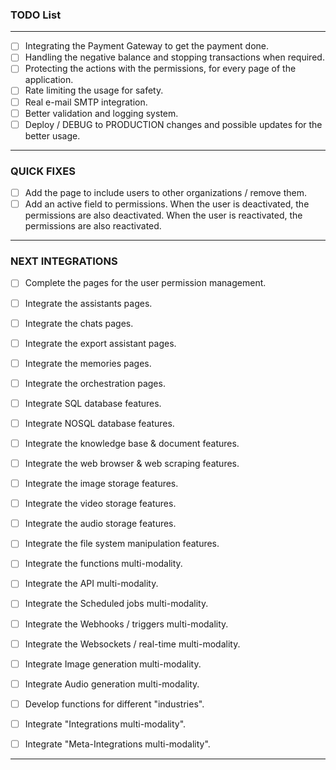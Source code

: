 
### TODO List

---

- [ ] Integrating the Payment Gateway to get the payment done.
- [ ] Handling the negative balance and stopping transactions when required.
- [ ] Protecting the actions with the permissions, for every page of the application.
- [ ] Rate limiting the usage for safety.
- [ ] Real e-mail SMTP integration.
- [ ] Better validation and logging system.
- [ ] Deploy / DEBUG to PRODUCTION changes and possible updates for the better usage.

---

### QUICK FIXES

- [ ] Add the page to include users to other organizations / remove them.
- [ ] Add an active field to permissions. When the user is deactivated, the permissions are also deactivated. When the user is reactivated, the permissions are also reactivated.

---

### NEXT INTEGRATIONS

- [ ] Complete the pages for the user permission management.
- [ ] Integrate the assistants pages.
- [ ] Integrate the chats pages.
- [ ] Integrate the export assistant pages.
- [ ] Integrate the memories pages.
- [ ] Integrate the orchestration pages.

- [ ] Integrate SQL database features.
- [ ] Integrate NOSQL database features.
- [ ] Integrate the knowledge base & document features.
- [ ] Integrate the web browser & web scraping features.
- [ ] Integrate the image storage features.
- [ ] Integrate the video storage features.
- [ ] Integrate the audio storage features.
- [ ] Integrate the file system manipulation features.

- [ ] Integrate the functions multi-modality.
- [ ] Integrate the API multi-modality.
- [ ] Integrate the Scheduled jobs multi-modality.
- [ ] Integrate the Webhooks / triggers multi-modality.
- [ ] Integrate the Websockets / real-time multi-modality.
- [ ] Integrate Image generation multi-modality.
- [ ] Integrate Audio generation multi-modality.

- [ ] Develop functions for different "industries".
- [ ] Integrate "Integrations multi-modality".
- [ ] Integrate "Meta-Integrations multi-modality".
---
